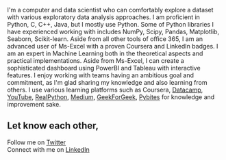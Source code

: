 I'm a computer and data scientist who can comfortably explore a dataset with various exploratory data analysis approaches. I am proficient in Python, C, C++, Java, but I mostly use Python. Some of Python libraries I have experienced working with includes NumPy, Scipy, Pandas, Matplotlib, Seaborn, Scikit-learn. Aside from all other tools of office 365, I am an advanced user of Ms-Excel with a proven Coursera and LinkedIn badges. I am an expert in Machine Learning both in the theoretical aspects and practical implementations. Aside from Ms-Excel, I can create a sophisticated dashboard using PowerBI and Tableau with interactive features.
I enjoy working with teams having an ambitious goal and commitment, as I'm glad sharing my knowledge and also learning from others.
I use various learning platforms such as Coursera, <a href="https://www.datacamp.com/">Datacamp</a>, <a href="https://www.youtube.com">YouTube</a>, <a href="https://realpython.com/">RealPython</a>, <a href="http://medium.com/">Medium</a>, <a href="https://www.geeksforgeeks.org/">GeekForGeek</a>, <a href="https://www.codechalleng.es/bites/">Pybites</a> for knowledge and improvement sake. 

## Let know each other,
Follow me on <a href="https://twitter.com/ComptSavvy">Twitter</a> <br />
Connect with me on <a href="https://www.linkedin.com/in/olusola-timothy-ogundepo/">LinkedIn</a>
